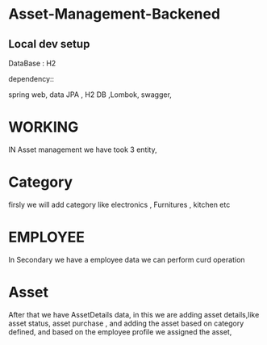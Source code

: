 # Asset-Management-Backened

## Local dev setup

DataBase : H2

dependency::

spring web, data JPA , H2 DB ,Lombok, swagger,


WORKING
=======

  IN Asset management we have took 3 entity, 
  
  Category
  ========
  firsly we will add category like electronics , Furnitures , kitchen etc
  
  EMPLOYEE
  =========
  
   In Secondary we have a employee data we can perform curd operation
   
   Asset
   =====
   
   After that we have AssetDetails data, in this we are adding asset details,like asset status, asset purchase , and adding the asset
    based on category defined, and based on the employee profile we assigned the asset,
  
  







